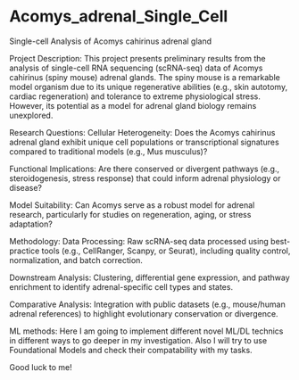 # Acomys_adrenal_Single_Cell
Single-cell Analysis of Acomys cahirinus adrenal gland 

Project Description:
This project presents preliminary results from the analysis of single-cell RNA sequencing (scRNA-seq) data of Acomys cahirinus (spiny mouse) adrenal glands. The spiny mouse is a remarkable model organism due to its unique regenerative abilities (e.g., skin autotomy, cardiac regeneration) and tolerance to extreme physiological stress. However, its potential as a model for adrenal gland biology remains unexplored.

Research Questions:
Cellular Heterogeneity: Does the Acomys cahirinus adrenal gland exhibit unique cell populations or transcriptional signatures compared to traditional models (e.g., Mus musculus)?

Functional Implications: Are there conserved or divergent pathways (e.g., steroidogenesis, stress response) that could inform adrenal physiology or disease?

Model Suitability: Can Acomys serve as a robust model for adrenal research, particularly for studies on regeneration, aging, or stress adaptation?

Methodology:
Data Processing: Raw scRNA-seq data processed using best-practice tools (e.g., CellRanger, Scanpy, or Seurat), including quality control, normalization, and batch correction.

Downstream Analysis: Clustering, differential gene expression, and pathway enrichment to identify adrenal-specific cell types and states.

Comparative Analysis: Integration with public datasets (e.g., mouse/human adrenal references) to highlight evolutionary conservation or divergence. 

ML methods: Here I am going to implement different novel ML/DL technics in different ways to go deeper in my investigation. Also I will try to use Foundational Models and check their compatability with my tasks. 

Good luck to me!
